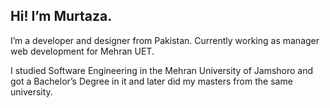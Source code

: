 Hi! I’m Murtaza.
-----------------

I’m a developer and designer from Pakistan. 
Currently working as manager web development for Mehran UET.

I studied Software Engineering in the Mehran University of Jamshoro and got a Bachelor’s Degree in it and later did my masters from the same university. 

